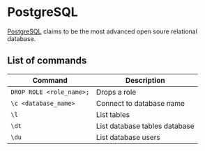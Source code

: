 # PostgreSQL

[PostgreSQL](https://www.postgresql.org/) claims to be the most advanced open soure relational database.

## List of commands

| Command | Description |
| --- | --- |
| `DROP ROLE <role_name>;` | Drops a role |
| `\c <database_name>` | Connect to database name |
| `\l` | List tables |
| `\dt` | List database tables database |
| `\du` | List database users |

